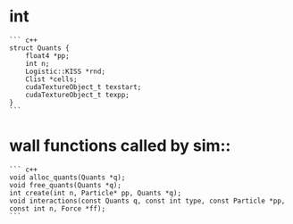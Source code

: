 # int
    ``` c++
    struct Quants {
        float4 *pp;
        int n;
        Logistic::KISS *rnd;
        Clist *cells;
        cudaTextureObject_t texstart;
        cudaTextureObject_t texpp;
    }
    ```

# wall functions called by sim::
    ``` c++
    void alloc_quants(Quants *q);
    void free_quants(Quants *q);
    int create(int n, Particle* pp, Quants *q);
    void interactions(const Quants q, const int type, const Particle *pp, const int n, Force *ff);
    ```
